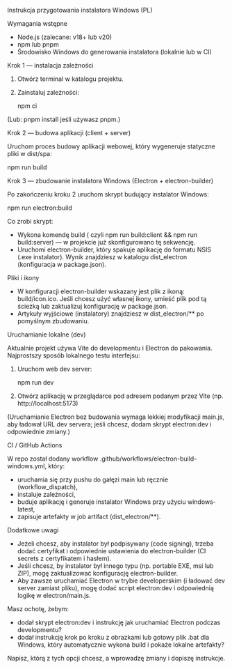 Instrukcja przygotowania instalatora Windows (PL)

Wymagania wstępne

- Node.js (zalecane: v18+ lub v20)
- npm lub pnpm
- Środowisko Windows do generowania instalatora (lokalnie lub w CI)

Krok 1 — instalacja zależności

1. Otwórz terminal w katalogu projektu.
2. Zainstaluj zależności:

   npm ci

(Lub: pnpm install jeśli używasz pnpm.)

Krok 2 — budowa aplikacji (client + server)

Uruchom proces budowy aplikacji webowej, który wygeneruje statyczne pliki w dist/spa:

   npm run build

Krok 3 — zbudowanie instalatora Windows (Electron + electron-builder)

Po zakończeniu kroku 2 uruchom skrypt budujący instalator Windows:

   npm run electron:build

Co zrobi skrypt:
- Wykona komendę build (
  czyli npm run build:client && npm run build:server) — w projekcie już skonfigurowano tę sekwencję.
- Uruchomi electron-builder, który spakuje aplikację do formatu NSIS (.exe instalator). Wynik znajdziesz w katalogu dist_electron (konfiguracja w package.json).

Pliki i ikony

- W konfiguracji electron-builder wskazany jest plik z ikoną: build/icon.ico. Jeśli chcesz użyć własnej ikony, umieść plik pod tą ścieżką lub zaktualizuj konfigurację w package.json.
- Artykuły wyjściowe (instalatory) znajdziesz w dist_electron/** po pomyślnym zbudowaniu.

Uruchamianie lokalne (dev)

Aktualnie projekt używa Vite do developmentu i Electron do pakowania. Najprostszy sposób lokalnego testu interfejsu:

1. Uruchom web dev server:

   npm run dev

2. Otwórz aplikację w przeglądarce pod adresem podanym przez Vite (np. http://localhost:5173)

(Uruchamianie Electron bez budowania wymaga lekkiej modyfikacji main.js, aby ładował URL dev servera; jeśli chcesz, dodam skrypt electron:dev i odpowiednie zmiany.)

CI / GitHub Actions

W repo został dodany workflow .github/workflows/electron-build-windows.yml, który:
- uruchamia się przy pushu do gałęzi main lub ręcznie (workflow_dispatch),
- instaluje zależności,
- buduje aplikację i generuje instalator Windows przy użyciu windows-latest,
- zapisuje artefakty w job artifact (dist_electron/**).

Dodatkowe uwagi

- Jeżeli chcesz, aby instalator był podpisywany (code signing), trzeba dodać certyfikat i odpowiednie ustawienia do electron-builder (CI secrets z certyfikatem i hasłem).
- Jeśli chcesz, by instalator był innego typu (np. portable EXE, msi lub ZIP), mogę zaktualizować konfigurację electron-builder.
- Aby zawsze uruchamiać Electron w trybie developerskim (i ładować dev server zamiast pliku), mogę dodać script electron:dev i odpowiednią logikę w electron/main.js.

Masz ochotę, żebym:
- dodał skrypt electron:dev i instrukcję jak uruchamiać Electron podczas developmentu?
- dodał instrukcję krok po kroku z obrazkami lub gotowy plik .bat dla Windows, który automatycznie wykona build i pokaże lokalne artefakty?

Napisz, którą z tych opcji chcesz, a wprowadzę zmiany i dopiszę instrukcje.
